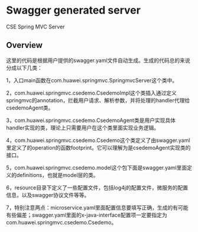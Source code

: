 # Swagger generated server

CSE Spring MVC Server


## Overview
这里的代码是根据用户提供的swagger.yaml文件自动生成。生成的代码总的来说分成以下几类：

1，入口main函数在com.huawei.springmvc.SpringmvcServer这个类中。

2，com.huawei.springmvc.csedemo.CsedemoImpl这个类插入通过定义springmvc的annotation，拦截用户请求、解析参数，并将处理的handler代理给csedemoAgent类。

3，com.huawei.springmvc.csedemo.CsedemoAgent类是用户实现具体handler实现的类，理论上只需要用户在这个类里面实现业务逻辑。

4，com.huawei.springmvc.csedemo.Csedemo这个类定义了由swagger.yaml里定义了的operation的函数footprint。它可以理解为是csedemoAgent实现类的接口。

5，com.huawei.springmvc.csedemo.model这个包下面是swagger.yaml里面定义的definitions，也就是model层的类。

6，resource目录下定义了一些配置文件，包括log4j的配置文件，微服务的配置信息，以及swagger协议文件等等。

7，特别注意两点：microservice.yaml里面配置信息要填写正确，生成的有可能有些偏差；swagger.yaml里面的x-java-interface配置项一定要指定为com.huawei.springmvc.csedemo.Csedemo。